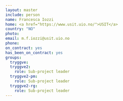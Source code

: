 ```yaml
---
layout: master
include: person
name: Francesca Iozzi
home: <a href="https://www.usit.uio.no/">USIT</a>
country: "NO"
photo:
email: m.f.iozzi@usit.uio.no
phone:
on_contract: yes
has_been_on_contract: yes
groups:
  tryggve:
  tryggve2:
    role: Sub-project leader
  tryggve2-pm:
    role: Sub-project leader
  tryggve2-rg:
    role: Sub-project leader
---
```

